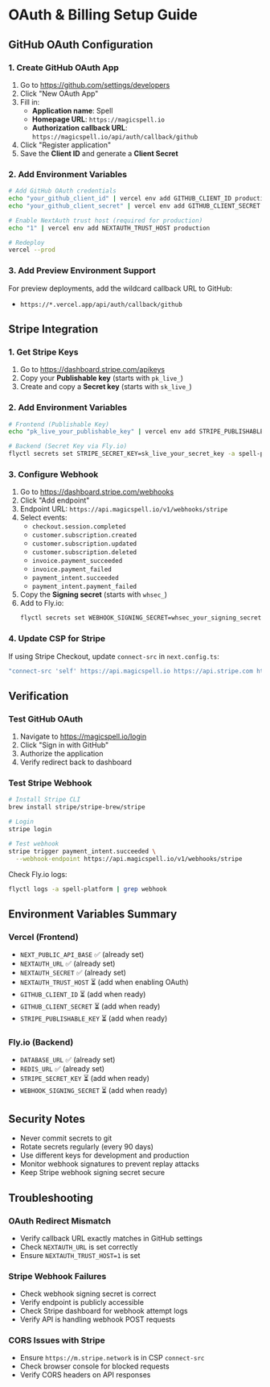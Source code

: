 # OAuth & Billing Setup Guide

## GitHub OAuth Configuration

### 1. Create GitHub OAuth App

1. Go to https://github.com/settings/developers
2. Click "New OAuth App"
3. Fill in:
   - **Application name**: Spell
   - **Homepage URL**: `https://magicspell.io`
   - **Authorization callback URL**: `https://magicspell.io/api/auth/callback/github`
4. Click "Register application"
5. Save the **Client ID** and generate a **Client Secret**

### 2. Add Environment Variables

```bash
# Add GitHub OAuth credentials
echo "your_github_client_id" | vercel env add GITHUB_CLIENT_ID production
echo "your_github_client_secret" | vercel env add GITHUB_CLIENT_SECRET production

# Enable NextAuth trust host (required for production)
echo "1" | vercel env add NEXTAUTH_TRUST_HOST production

# Redeploy
vercel --prod
```

### 3. Add Preview Environment Support

For preview deployments, add the wildcard callback URL to GitHub:
- `https://*.vercel.app/api/auth/callback/github`

## Stripe Integration

### 1. Get Stripe Keys

1. Go to https://dashboard.stripe.com/apikeys
2. Copy your **Publishable key** (starts with `pk_live_`)
3. Create and copy a **Secret key** (starts with `sk_live_`)

### 2. Add Environment Variables

```bash
# Frontend (Publishable Key)
echo "pk_live_your_publishable_key" | vercel env add STRIPE_PUBLISHABLE_KEY production

# Backend (Secret Key via Fly.io)
flyctl secrets set STRIPE_SECRET_KEY=sk_live_your_secret_key -a spell-platform
```

### 3. Configure Webhook

1. Go to https://dashboard.stripe.com/webhooks
2. Click "Add endpoint"
3. Endpoint URL: `https://api.magicspell.io/v1/webhooks/stripe`
4. Select events:
   - `checkout.session.completed`
   - `customer.subscription.created`
   - `customer.subscription.updated`
   - `customer.subscription.deleted`
   - `invoice.payment_succeeded`
   - `invoice.payment_failed`
   - `payment_intent.succeeded`
   - `payment_intent.payment_failed`
5. Copy the **Signing secret** (starts with `whsec_`)
6. Add to Fly.io:
   ```bash
   flyctl secrets set WEBHOOK_SIGNING_SECRET=whsec_your_signing_secret -a spell-platform
   ```

### 4. Update CSP for Stripe

If using Stripe Checkout, update `connect-src` in `next.config.ts`:

```typescript
"connect-src 'self' https://api.magicspell.io https://api.stripe.com https://m.stripe.network",
```

## Verification

### Test GitHub OAuth

1. Navigate to https://magicspell.io/login
2. Click "Sign in with GitHub"
3. Authorize the application
4. Verify redirect back to dashboard

### Test Stripe Webhook

```bash
# Install Stripe CLI
brew install stripe/stripe-brew/stripe

# Login
stripe login

# Test webhook
stripe trigger payment_intent.succeeded \
  --webhook-endpoint https://api.magicspell.io/v1/webhooks/stripe
```

Check Fly.io logs:
```bash
flyctl logs -a spell-platform | grep webhook
```

## Environment Variables Summary

### Vercel (Frontend)
- `NEXT_PUBLIC_API_BASE` ✅ (already set)
- `NEXTAUTH_URL` ✅ (already set)
- `NEXTAUTH_SECRET` ✅ (already set)
- `NEXTAUTH_TRUST_HOST` ⏳ (add when enabling OAuth)
- `GITHUB_CLIENT_ID` ⏳ (add when ready)
- `GITHUB_CLIENT_SECRET` ⏳ (add when ready)
- `STRIPE_PUBLISHABLE_KEY` ⏳ (add when ready)

### Fly.io (Backend)
- `DATABASE_URL` ✅ (already set)
- `REDIS_URL` ✅ (already set)
- `STRIPE_SECRET_KEY` ⏳ (add when ready)
- `WEBHOOK_SIGNING_SECRET` ⏳ (add when ready)

## Security Notes

- Never commit secrets to git
- Rotate secrets regularly (every 90 days)
- Use different keys for development and production
- Monitor webhook signatures to prevent replay attacks
- Keep Stripe webhook signing secret secure

## Troubleshooting

### OAuth Redirect Mismatch
- Verify callback URL exactly matches in GitHub settings
- Check `NEXTAUTH_URL` is set correctly
- Ensure `NEXTAUTH_TRUST_HOST=1` is set

### Stripe Webhook Failures
- Check webhook signing secret is correct
- Verify endpoint is publicly accessible
- Check Stripe dashboard for webhook attempt logs
- Verify API is handling webhook POST requests

### CORS Issues with Stripe
- Ensure `https://m.stripe.network` is in CSP `connect-src`
- Check browser console for blocked requests
- Verify CORS headers on API responses

